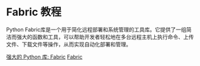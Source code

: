 # Fabric 教程

<show-structure depth="3"/>

Python Fabric库是一个用于简化远程部署和系统管理的工具库。它提供了一组简洁而强大的函数和工具，可以帮助开发者轻松地在多台远程主机上执行命令、上传文件、下载文件等操作，从而实现自动化部署和管理。

<seealso>
<category ref="ref_docs">
    <a href="https://mp.weixin.qq.com/s/EakXvj_BEJHr-NEgJ2Kohw">强大的 Python 库: Fabric</a>
</category>
<category ref="ref_github">
    <a href="https://github.com/fabric/fabric">Fabric</a>
</category>
<category ref="ref_issues">
</category>
<category ref="ref_hf">
</category>
<category ref="ref_ms">
</category>
</seealso>
